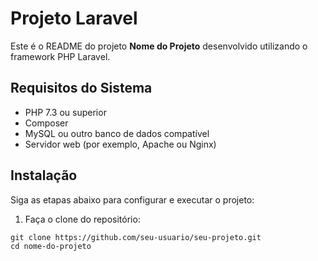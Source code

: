 # Projeto Laravel

Este é o README do projeto **Nome do Projeto** desenvolvido utilizando o framework PHP Laravel.

## Requisitos do Sistema
- PHP 7.3 ou superior
- Composer
- MySQL ou outro banco de dados compatível
- Servidor web (por exemplo, Apache ou Nginx)

## Instalação

Siga as etapas abaixo para configurar e executar o projeto:

1. Faça o clone do repositório:

```shell
git clone https://github.com/seu-usuario/seu-projeto.git
cd nome-do-projeto
